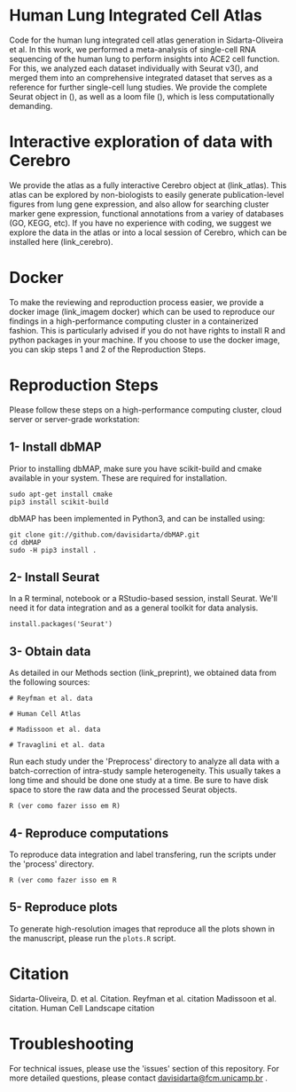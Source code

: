 # Human Lung Integrated Cell Atlas
  Code for the human lung integrated cell atlas generation in Sidarta-Oliveira et al. In this work, we performed a meta-analysis of single-cell RNA sequencing of the human lung to perform insights into ACE2 cell function. For this, we analyzed each dataset individually with Seurat v3(), and merged them into an comprehensive integrated dataset that serves as a reference for further single-cell lung studies. We provide the complete Seurat object in (), as well as a loom file (), which is less computationally demanding. 

# Interactive exploration of data with Cerebro
  We provide the atlas as a fully interactive Cerebro object at (link_atlas). This atlas can be explored by non-biologists to easily generate publication-level figures from lung gene expression, and also allow for searching cluster marker gene expression, functional annotations from a variey of databases (GO, KEGG, etc). If you have no experience with coding, we suggest we explore the data in the atlas or into a local session of Cerebro, which can be installed here (link_cerebro). 

# Docker 
  To make the reviewing and reproduction process easier, we provide a docker image (link_imagem docker) which can be used to reproduce our findings in a high-performance computing cluster in a containerized fashion. This is particularly advised if you do not have rights to install R and python packages in your machine. If you choose to use the docker image, you can skip steps 1 and 2 of the Reproduction Steps.

# Reproduction Steps
  Please follow these steps on a high-performance computing cluster, cloud server or server-grade workstation:
  
## 1- Install dbMAP
  Prior to installing dbMAP, make sure you have scikit-build and cmake available in your system. These are required for installation.
  ```
  sudo apt-get install cmake
  pip3 install scikit-build
  ```
dbMAP has been implemented in Python3, and can be installed using:

```
git clone git://github.com/davisidarta/dbMAP.git
cd dbMAP
sudo -H pip3 install .
```
## 2- Install Seurat
  In a R terminal, notebook or a RStudio-based session, install Seurat. We'll need it for data integration and as a general toolkit for data analysis.

```
install.packages('Seurat')
```
## 3- Obtain data
  As detailed in our Methods section (link_preprint), we obtained data from the following sources:
  ```
  # Reyfman et al. data
  
  # Human Cell Atlas
  
  # Madissoon et al. data
  
  # Travaglini et al. data
  
  ```
  
  Run each study under the 'Preprocess' directory to analyze all data with a batch-correction of intra-study sample heterogeneity. This usually takes a long time and should be done one study at a time. Be sure to have disk space to store the raw data and the processed Seurat objects.
  ```
  R (ver como fazer isso em R)
  
  ```
  
## 4- Reproduce computations
  To reproduce data integration and label transfering, run the scripts under the 'process' directory.
  ```
  R (ver como fazer isso em R
  ```

## 5- Reproduce plots

  To generate high-resolution images that reproduce all the plots shown in the manuscript, please run the `plots.R` script.

# Citation
Sidarta-Oliveira, D. et al. Citation.
Reyfman et al. citation
Madissoon et al. citation.
Human Cell Landscape citation

# Troubleshooting
  For technical issues, please use the 'issues' section of this repository. For more detailed questions, please contact davisidarta@fcm.unicamp.br .
